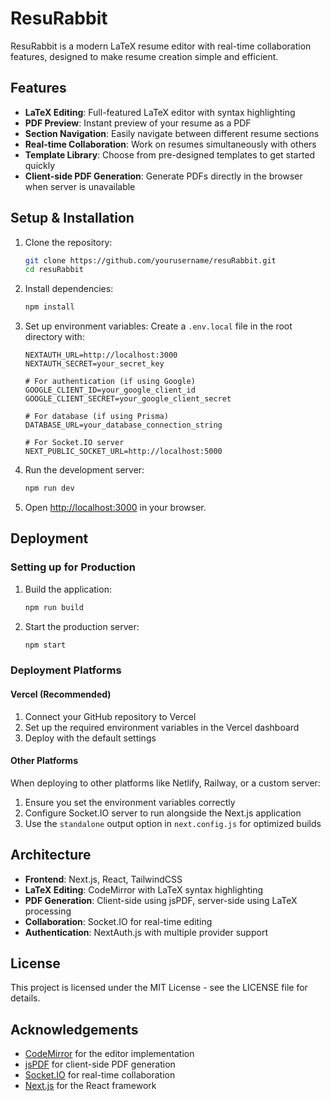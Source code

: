 # ResuRabbit

ResuRabbit is a modern LaTeX resume editor with real-time collaboration features, designed to make resume creation simple and efficient.

## Features

- **LaTeX Editing**: Full-featured LaTeX editor with syntax highlighting
- **PDF Preview**: Instant preview of your resume as a PDF
- **Section Navigation**: Easily navigate between different resume sections
- **Real-time Collaboration**: Work on resumes simultaneously with others
- **Template Library**: Choose from pre-designed templates to get started quickly
- **Client-side PDF Generation**: Generate PDFs directly in the browser when server is unavailable

## Setup & Installation

1. Clone the repository:
   ```bash
   git clone https://github.com/yourusername/resuRabbit.git
   cd resuRabbit
   ```

2. Install dependencies:
   ```bash
   npm install
   ```

3. Set up environment variables:
   Create a `.env.local` file in the root directory with:
   ```
   NEXTAUTH_URL=http://localhost:3000
   NEXTAUTH_SECRET=your_secret_key
   
   # For authentication (if using Google)
   GOOGLE_CLIENT_ID=your_google_client_id
   GOOGLE_CLIENT_SECRET=your_google_client_secret
   
   # For database (if using Prisma)
   DATABASE_URL=your_database_connection_string
   
   # For Socket.IO server
   NEXT_PUBLIC_SOCKET_URL=http://localhost:5000
   ```

4. Run the development server:
   ```bash
   npm run dev
   ```

5. Open [http://localhost:3000](http://localhost:3000) in your browser.

## Deployment

### Setting up for Production

1. Build the application:
   ```bash
   npm run build
   ```

2. Start the production server:
   ```bash
   npm start
   ```

### Deployment Platforms

#### Vercel (Recommended)

1. Connect your GitHub repository to Vercel
2. Set up the required environment variables in the Vercel dashboard
3. Deploy with the default settings

#### Other Platforms

When deploying to other platforms like Netlify, Railway, or a custom server:

1. Ensure you set the environment variables correctly
2. Configure Socket.IO server to run alongside the Next.js application
3. Use the `standalone` output option in `next.config.js` for optimized builds

## Architecture

- **Frontend**: Next.js, React, TailwindCSS
- **LaTeX Editing**: CodeMirror with LaTeX syntax highlighting
- **PDF Generation**: Client-side using jsPDF, server-side using LaTeX processing
- **Collaboration**: Socket.IO for real-time editing
- **Authentication**: NextAuth.js with multiple provider support

## License

This project is licensed under the MIT License - see the LICENSE file for details.

## Acknowledgements

- [CodeMirror](https://codemirror.net/) for the editor implementation
- [jsPDF](https://github.com/parallax/jsPDF) for client-side PDF generation
- [Socket.IO](https://socket.io/) for real-time collaboration
- [Next.js](https://nextjs.org/) for the React framework
